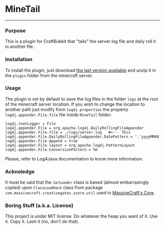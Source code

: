 # MineTail
---

### Purpose
This is a plugin for CraftBukkit that "tails" the server log file and daily roll it in another file.

### Installation
To install the plugin, just download [the last version available](https://github.com/downloads/Mithrandir0x/minetail/minetail-0.1.zip "") and unzip it in the `plugin` folder from the minecraft server.

### Usage
The plugin is set by default to save the log files in the folder `logs` at the root of the minecraft server location. If you wish to change the location to another path just modify from `log4j.properties` the property `log4j.appender.File.file` file inside `MineTail` folder:

```
log4j.rootLogger = File
log4j.appender.File = org.apache.log4j.DailyRollingFileAppender
log4j.appender.File.file = ./logs/server.log   #<--- This 
log4j.appender.File.DailyRollingFileAppender.DatePattern = '.'yyyyMMdd
log4j.appender.File.Append = true
log4j.appender.File.layout = org.apache.log4j.PatternLayout
log4j.appender.File.ConversionPattern = %m
```

Please, refer to Log4Java documentation to know more information.

### Acknoledge
It must be said that the `JarLoader` class is based (almost embarrasingly copied) upon `ClassLoadHack` class from package `com.massivecraft.creativegates.zcore.util` used in [MassiveCraft's Core](https://github.com/MassiveCraft/Core "").

### Boring Stuff (a.k.a. License)
This project is under MIT license. Do whatever the heap you want of it. Use it. Copy it. Lash it (no, don't do that).